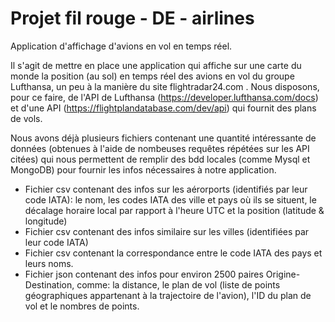 # Projet fil rouge - DE - airlines

Application d'affichage d'avions en vol en temps réel.

Il s'agit de mettre en place une application qui affiche sur une carte du monde
la position (au sol) en temps réel des avions en vol du groupe Lufthansa,
un peu à la manière du site flightradar24.com .
Nous disposons, pour ce faire, de l'API de Lufthansa (https://developer.lufthansa.com/docs)
et d'une API (https://flightplandatabase.com/dev/api) qui fournit des plans de vols.

Nous avons déjà plusieurs fichiers contenant une quantité intéressante de données
(obtenues à l'aide de nombeuses requêtes répétées sur les API citées)
qui nous permettent de remplir des bdd locales (comme Mysql et MongoDB)
pour fournir les infos nécessaires à notre application.

- Fichier csv contenant des infos sur les aérorports (identifiés par leur code IATA):
le nom, les codes IATA des ville et pays où ils se situent,
le décalage horaire local par rapport à l'heure UTC et la position (latitude & longitude)
- Fichier csv contenant des infos similaire sur les villes (identifiées par leur code IATA)
- Fichier csv contenant la correspondance entre le code IATA des pays et leurs noms.
- Fichier json contenant des infos pour environ 2500 paires Origine-Destination, comme:
la distance, le plan de vol (liste de points géographiques appartenant à la trajectoire de l'avion),
l'ID du plan de vol et le nombres de points.
